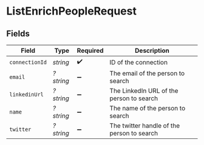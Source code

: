 # ListEnrichPeopleRequest


## Fields

| Field                                      | Type                                       | Required                                   | Description                                |
| ------------------------------------------ | ------------------------------------------ | ------------------------------------------ | ------------------------------------------ |
| `connectionId`                             | *string*                                   | :heavy_check_mark:                         | ID of the connection                       |
| `email`                                    | *?string*                                  | :heavy_minus_sign:                         | The email of the person to search          |
| `linkedinUrl`                              | *?string*                                  | :heavy_minus_sign:                         | The LinkedIn URL of the person to search   |
| `name`                                     | *?string*                                  | :heavy_minus_sign:                         | The name of the person to search           |
| `twitter`                                  | *?string*                                  | :heavy_minus_sign:                         | The twitter handle of the person to search |